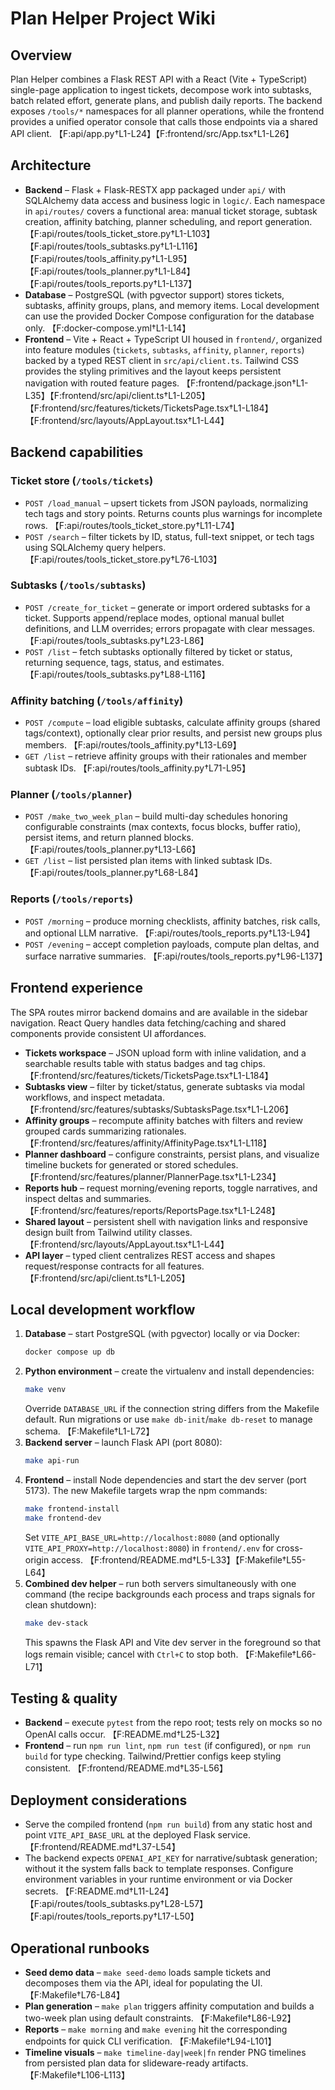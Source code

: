 # Plan Helper Project Wiki

## Overview
Plan Helper combines a Flask REST API with a React (Vite + TypeScript) single-page application to ingest tickets, decompose work into subtasks, batch related effort, generate plans, and publish daily reports. The backend exposes `/tools/*` namespaces for all planner operations, while the frontend provides a unified operator console that calls those endpoints via a shared API client. 【F:api/app.py†L1-L24】【F:frontend/src/App.tsx†L1-L26】

## Architecture
- **Backend** – Flask + Flask-RESTX app packaged under `api/` with SQLAlchemy data access and business logic in `logic/`. Each namespace in `api/routes/` covers a functional area: manual ticket storage, subtask creation, affinity batching, planner scheduling, and report generation. 【F:api/routes/tools_ticket_store.py†L1-L103】【F:api/routes/tools_subtasks.py†L1-L116】【F:api/routes/tools_affinity.py†L1-L95】【F:api/routes/tools_planner.py†L1-L84】【F:api/routes/tools_reports.py†L1-L137】
- **Database** – PostgreSQL (with pgvector support) stores tickets, subtasks, affinity groups, plans, and memory items. Local development can use the provided Docker Compose configuration for the database only. 【F:docker-compose.yml†L1-L14】
- **Frontend** – Vite + React + TypeScript UI housed in `frontend/`, organized into feature modules (`tickets`, `subtasks`, `affinity`, `planner`, `reports`) backed by a typed REST client in `src/api/client.ts`. Tailwind CSS provides the styling primitives and the layout keeps persistent navigation with routed feature pages. 【F:frontend/package.json†L1-L35】【F:frontend/src/api/client.ts†L1-L205】【F:frontend/src/features/tickets/TicketsPage.tsx†L1-L184】【F:frontend/src/layouts/AppLayout.tsx†L1-L44】

## Backend capabilities
### Ticket store (`/tools/tickets`)
- `POST /load_manual` – upsert tickets from JSON payloads, normalizing tech tags and story points. Returns counts plus warnings for incomplete rows. 【F:api/routes/tools_ticket_store.py†L11-L74】
- `POST /search` – filter tickets by ID, status, full-text snippet, or tech tags using SQLAlchemy query helpers. 【F:api/routes/tools_ticket_store.py†L76-L103】

### Subtasks (`/tools/subtasks`)
- `POST /create_for_ticket` – generate or import ordered subtasks for a ticket. Supports append/replace modes, optional manual bullet definitions, and LLM overrides; errors propagate with clear messages. 【F:api/routes/tools_subtasks.py†L23-L86】
- `POST /list` – fetch subtasks optionally filtered by ticket or status, returning sequence, tags, status, and estimates. 【F:api/routes/tools_subtasks.py†L88-L116】

### Affinity batching (`/tools/affinity`)
- `POST /compute` – load eligible subtasks, calculate affinity groups (shared tags/context), optionally clear prior results, and persist new groups plus members. 【F:api/routes/tools_affinity.py†L13-L69】
- `GET /list` – retrieve affinity groups with their rationales and member subtask IDs. 【F:api/routes/tools_affinity.py†L71-L95】

### Planner (`/tools/planner`)
- `POST /make_two_week_plan` – build multi-day schedules honoring configurable constraints (max contexts, focus blocks, buffer ratio), persist items, and return planned blocks. 【F:api/routes/tools_planner.py†L13-L66】
- `GET /list` – list persisted plan items with linked subtask IDs. 【F:api/routes/tools_planner.py†L68-L84】

### Reports (`/tools/reports`)
- `POST /morning` – produce morning checklists, affinity batches, risk calls, and optional LLM narrative. 【F:api/routes/tools_reports.py†L13-L94】
- `POST /evening` – accept completion payloads, compute plan deltas, and surface narrative summaries. 【F:api/routes/tools_reports.py†L96-L137】

## Frontend experience
The SPA routes mirror backend domains and are available in the sidebar navigation. React Query handles data fetching/caching and shared components provide consistent UI affordances.
- **Tickets workspace** – JSON upload form with inline validation, and a searchable results table with status badges and tag chips. 【F:frontend/src/features/tickets/TicketsPage.tsx†L1-L184】
- **Subtasks view** – filter by ticket/status, generate subtasks via modal workflows, and inspect metadata. 【F:frontend/src/features/subtasks/SubtasksPage.tsx†L1-L206】
- **Affinity groups** – recompute affinity batches with filters and review grouped cards summarizing rationales. 【F:frontend/src/features/affinity/AffinityPage.tsx†L1-L118】
- **Planner dashboard** – configure constraints, persist plans, and visualize timeline buckets for generated or stored schedules. 【F:frontend/src/features/planner/PlannerPage.tsx†L1-L234】
- **Reports hub** – request morning/evening reports, toggle narratives, and inspect deltas and summaries. 【F:frontend/src/features/reports/ReportsPage.tsx†L1-L248】
- **Shared layout** – persistent shell with navigation links and responsive design built from Tailwind utility classes. 【F:frontend/src/layouts/AppLayout.tsx†L1-L44】
- **API layer** – typed client centralizes REST access and shapes request/response contracts for all features. 【F:frontend/src/api/client.ts†L1-L205】

## Local development workflow
1. **Database** – start PostgreSQL (with pgvector) locally or via Docker:
   ```bash
   docker compose up db
   ```
2. **Python environment** – create the virtualenv and install dependencies:
   ```bash
   make venv
   ```
   Override `DATABASE_URL` if the connection string differs from the Makefile default. Run migrations or use `make db-init`/`make db-reset` to manage schema. 【F:Makefile†L1-L72】
3. **Backend server** – launch Flask API (port 8080):
   ```bash
   make api-run
   ```
4. **Frontend** – install Node dependencies and start the dev server (port 5173). The new Makefile targets wrap the npm commands:
   ```bash
   make frontend-install
   make frontend-dev
   ```
   Set `VITE_API_BASE_URL=http://localhost:8080` (and optionally `VITE_API_PROXY=http://localhost:8080`) in `frontend/.env` for cross-origin access. 【F:frontend/README.md†L5-L33】【F:Makefile†L55-L64】
5. **Combined dev helper** – run both servers simultaneously with one command (the recipe backgrounds each process and traps signals for clean shutdown):
   ```bash
   make dev-stack
   ```
   This spawns the Flask API and Vite dev server in the foreground so that logs remain visible; cancel with `Ctrl+C` to stop both. 【F:Makefile†L66-L71】

## Testing & quality
- **Backend** – execute `pytest` from the repo root; tests rely on mocks so no OpenAI calls occur. 【F:README.md†L25-L32】
- **Frontend** – run `npm run lint`, `npm run test` (if configured), or `npm run build` for type checking. Tailwind/Prettier configs keep styling consistent. 【F:frontend/README.md†L35-L56】

## Deployment considerations
- Serve the compiled frontend (`npm run build`) from any static host and point `VITE_API_BASE_URL` at the deployed Flask service. 【F:frontend/README.md†L37-L54】
- The backend expects `OPENAI_API_KEY` for narrative/subtask generation; without it the system falls back to template responses. Configure environment variables in your runtime environment or via Docker secrets. 【F:README.md†L11-L24】【F:api/routes/tools_subtasks.py†L28-L57】【F:api/routes/tools_reports.py†L17-L50】

## Operational runbooks
- **Seed demo data** – `make seed-demo` loads sample tickets and decomposes them via the API, ideal for populating the UI. 【F:Makefile†L76-L84】
- **Plan generation** – `make plan` triggers affinity computation and builds a two-week plan using default constraints. 【F:Makefile†L86-L92】
- **Reports** – `make morning` and `make evening` hit the corresponding endpoints for quick CLI verification. 【F:Makefile†L94-L101】
- **Timeline visuals** – `make timeline-day|week|fn` render PNG timelines from persisted plan data for slideware-ready artifacts. 【F:Makefile†L106-L113】
